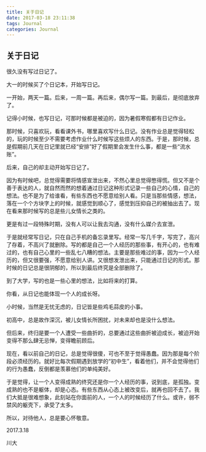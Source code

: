 ```yaml
---
title: 关于日记
date: 2017-03-18 23:11:38
tags: Journal
categories: Journal
---
```


## 关于日记

很久没有写过日记了。

大一的时候买了个日记本，开始写日记。

一开始，两天一篇。后来，一周一篇。再后来，偶尔写一篇。到最后，是彻底放弃了。

记得小时候，也写日记，可那时候都是被迫的，因为暑假寒假都有日记作业。

那时候，只喜欢玩，看看课外书，哪里喜欢写什么日记。没有作业总是觉得轻松的，玩的时候至少不需要考虑作业什么时候写这些烦人的东西。于是，那时候，总是假期前几天在日记里就已经“安排”好了假期里会发生什么事，都是一些“流水账”。

后来，自己的却主动开始写日记了。

因为有时候吧，总觉得需要将情感宣泄出来，不然心里总觉得憋得慌。但又不是个善于表达的人，就自然而然的想着通过日记这种形式记录一些自己的心情，自己的想法。也不是为了给谁看，有些东西也不愿意给别人看。只是当那些情感，想法，落在一个个方块字上的时候，就感觉到顺心了，感觉到压抑自己的被抽出去了。现在看来那时候写的总是些儿女情长之类的。

更是有过一段特殊时期，没有人可以让我去沟通，没有什么媒介去宣泄。

于是就经常写日记，只在自己手机的备忘录里写。经常一写几千字，写完了，高兴了存着，不高兴了就删除。写的都是自己一个人经历的那些事，有开心的，也有难过的，也有自己心里的一些乱七八糟的想法。主要是那些难过的事，因为一个人经历的，但又很要强，不愿意给别人讲。又很想发泄出来，只能通过日记的形式。那时候的日记总是很阴郁的，所以到最后终究是全部删除了。

到了大学，写的也是一些心里的想法，比如将来的打算。

你看，从日记也能体现一个人的成长呀。

小时候，当然是无忧无虑的，日记皆是些鸡毛蒜皮的小事。

初高中，总是故作深沉，被儿女情长所困扰，对未来却也是没什么想法。

但后来，终归是要一个人遭受一些曲折的，总要通过这些曲折被迫成长，被迫开始变得不那么肆无忌惮，变得瞻前顾后。

现在，看以前自己的日记，总是觉得很傻，可也不至于觉得愚蠢。因为那是每个阶段必须经历的。就好比每次假期遇到放学的“初中生”，看着他们，并不会觉得他们的行为愚蠢，反倒都是羡慕他们的单纯美好。

于是觉得，让一个人变得成熟的终究还是你一个人经历的事，说到底，是孤独。变成熟的也不是躯体，却是心态。有些东西从心态上被改变后，就再也回不去了。我们大抵是很难想象，此刻站在你面前的人，一个人的时候经历了什么。或许，弱不禁风的躯壳下，承受了太多。

所以，对待他人，总是要心怀敬意。

2017.3.18

川大

